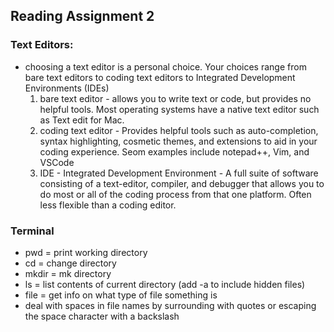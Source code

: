 ## Reading Assignment 2

### Text Editors:

- choosing a text editor is a personal choice. Your choices range from bare text editors to coding text editors to Integrated Development Environments (IDEs)
  1. bare text editor - allows you to write text or code, but provides no helpful tools. Most operating systems have a native text editor such as Text edit for Mac.
  2. coding text editor - Provides helpful tools such as auto-completion, syntax highlighting, cosmetic themes, and extensions to aid in your coding experience. Seom examples include notepad++, Vim, and VSCode
  3. IDE - Integrated Development Environment - A full suite of software consisting of a text-editor, compiler, and debugger that allows you to do most or all of the coding process from that one platform. Often less flexible than a coding editor.

### Terminal

- pwd = print working directory
- cd = change directory
- mkdir = mk directory
- ls = list contents of current directory (add -a to include hidden files)
- file = get info on what type of file something is
- deal with spaces in file names by surrounding with quotes or escaping the space character with a backslash
